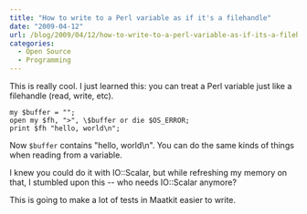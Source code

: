 ```yaml
---
title: "How to write to a Perl variable as if it's a filehandle"
date: "2009-04-12"
url: /blog/2009/04/12/how-to-write-to-a-perl-variable-as-if-its-a-filehandle/
categories:
  - Open Source
  - Programming
---
```

This is really cool. I just learned this: you can treat a Perl variable just like a filehandle (read, write, etc).

```
my $buffer = "";
open my $fh, ">", \$buffer or die $OS_ERROR;
print $fh "hello, world\n";
```

Now `$buffer` contains "hello, world\n". You can do the same kinds of things when reading from a variable.

I knew you could do it with IO::Scalar, but while refreshing my memory on that, I stumbled upon this -- who needs IO::Scalar anymore?

This is going to make a lot of tests in Maatkit easier to write.


